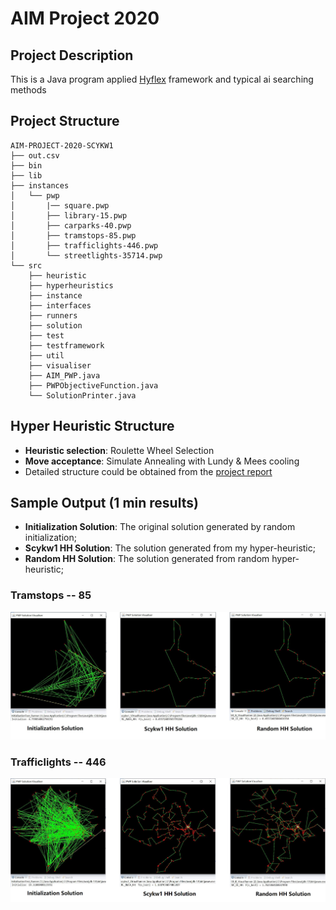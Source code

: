 # AIM Project 2020

## Project Description

This is a Java program applied [Hyflex](http://www.asap.cs.nott.ac.uk/external/chesc2011/) framework and typical ai searching methods

## Project Structure

```
AIM-PROJECT-2020-SCYKW1
├── out.csv
├── bin
├── lib
├── instances
│   └── pwp
│       |── square.pwp
│       ├── library-15.pwp
│       ├── carparks-40.pwp
│       ├── tramstops-85.pwp
│       ├── trafficlights-446.pwp
│       └── streetlights-35714.pwp
└── src
    ├── heuristic
    ├── hyperheuristics
    ├── instance
    ├── interfaces
    ├── runners
    ├── solution
    ├── test
    ├── testframework
    ├── util
    ├── visualiser
    ├── AIM_PWP.java
    ├── PWPObjectiveFunction.java
    └── SolutionPrinter.java
```

## Hyper Heuristic Structure

* **Heuristic selection**: Roulette Wheel Selection
* **Move acceptance**: Simulate Annealing with Lundy & Mees cooling
* Detailed structure could be obtained from the [project report](./Report/scykw1-ProjectReport.pdf)

## Sample Output (1 min results)

* **Initialization Solution**: The original solution generated by random initialization;
* **Scykw1 HH Solution**: The solution generated from my hyper-heuristic;
* **Random HH Solution**: The solution generated from random hyper-heuristic;

### Tramstops -- 85

![avatar](README/85Comparison.JPG)

### Trafficlights -- 446

![avatar](README/446Comparison.JPG)